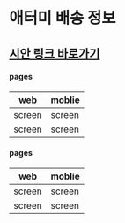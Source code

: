 # 애터미 배송 정보
## [시안 링크 바로가기](https://www.figma.com/file/drBDEvlv8wB40aOV9ACBHV/Front_Delivery_info?type=design&node-id=0%3A1&mode=design&t=0rmWirC5oPo9tCuI-1)

#### pages
|web|moblie|
|---|---|
|screen|screen|
|screen|screen|

#### pages
|web|moblie|
|---|---|
|screen|screen|
|screen|screen|
